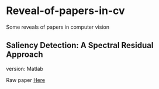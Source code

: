 # Reveal-of-papers-in-cv
Some reveals of papers in computer vision
## Saliency Detection: A Spectral Residual Approach
version: Matlab

Raw paper [Here](http://bcmi.sjtu.edu.cn/~zhangliqing/Papers/2007CVPR_Houxiaodi_04270292.pdf)
